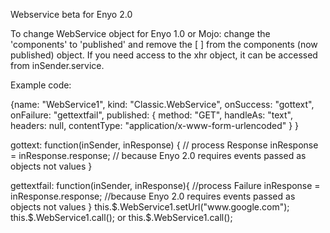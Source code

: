 Webservice beta for Enyo 2.0

To change WebService object for Enyo 1.0 or Mojo:  change the 'components' to 'published' and remove the [ ] from the components (now published) object.   If you need access to the xhr object, it can be accessed from inSender.service.


Example code:

{name: "WebService1", kind: "Classic.WebService",
  	onSuccess: "gottext",
		onFailure: "gettextfail",
		published: {
      method: "GET",
      handleAs: "text",
      headers: null,
      contentType: "application/x-www-form-urlencoded"
      } 
}

gottext: function(inSender, inResponse) {
// process Response
inResponse = inResponse.response;  // because Enyo 2.0 requires events passed as objects not values
}

gettextfail: function(inSender, inResponse){
//process Failure
inResponse = inResponse.response;  //because Enyo 2.0 requires events passed as objects not values
}
this.$.WebService1.setUrl("www.google.com");
this.$.WebService1.call();
or
this.$.WebService1.call(<parameters for your request>);


